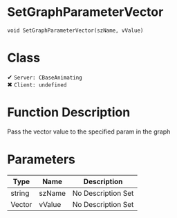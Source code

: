 # SetGraphParameterVector
```
void SetGraphParameterVector(szName, vValue)
```
# Class
✔ `Server: CBaseAnimating`  
✖ `Client: undefined`  

# Function Description
Pass the vector value to the specified param in the graph
# Parameters
Type|Name|Description
--|--|--
string|szName|No Description Set
Vector|vValue|No Description Set
